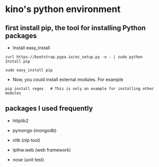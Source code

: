 # kino's python environment

## first install pip, the tool for installing Python packages

- Install easy_install

```
curl https://bootstrap.pypa.io/ez_setup.py -o - | sudo python
Install pip
```

```
sudo easy_install pip
```

- Now, you could install external modules. For example

```
pip install regex   # This is only an example for installing other modules
```

## packages I used frequently

- httplib2 

- pymongo  (mongodb)

- nltk  (nlp tool)

- lpthw.web  (web framework)

- nose (unit test)
